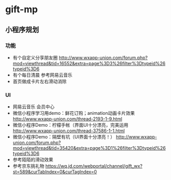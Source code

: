 # gift-mp

## 小程序规划

### 功能
- 有个自定义分享朋友圈 http://www.wxapp-union.com/forum.php?mod=viewthread&tid=16552&extra=page%3D3%26filter%3Dtypeid%26typeid%3D6 
- 有个每日清晨 参考网易云音乐
- 首页做成卡片左右滑动消除

### UI
- 网易云音乐 会员中心 
- 微信小程序学习用demo：鲜花订购；animation动画卡片效果 http://www.wxapp-union.com/thread-2193-1-9.html
- 微信小程序Demo：柠檬手帐（界面UI十分漂亮，完美运用 http://www.wxapp-union.com/thread-37586-1-1.html
- 微信小程序Demo：隔壁有坑（UI界面十分漂亮！） http://www.wxapp-union.com/forum.php?mod=viewthread&tid=35420&extra=page%3D1%26filter%3Dtypeid%26typeid%3D6
- 参考陌陌的滑动效果
- 参考京东挑礼物 https://wq.jd.com/webportal/channel/gift_wx?st=589&curTabIndex=0&curTagIndex=0